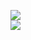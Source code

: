 [![](https://img.shields.io/badge/Made%20With-Github%20Spray-lightgrey.svg?style=for-the-badge&logo=github)](https://github.com/Annihil/github-spray#15467)  
[![](https://i.imgur.com/2DrTn0Z.gif)](https://github.com/Annihil/github-spray)